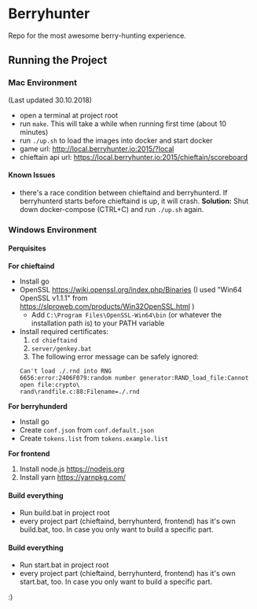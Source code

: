 # Berryhunter

Repo for the most awesome berry-hunting experience.

## Running the Project

### Mac Environment
(Last updated 30.10.2018)

- open a terminal at project root
- run `make`. This will take a while when running first time (about 10 minutes)
- run `./up.sh` to load the images into docker and start docker
- game url: http://local.berryhunter.io:2015/?local
- chieftain api url: https://local.berryhunter.io:2015/chieftain/scoreboard

#### Known Issues

- there's a race condition between chieftaind and berryhunterd. If berryhunterd starts before chieftaind is up, it will crash. **Solution:** Shut down docker-compose (CTRL+C) and run `./up.sh` again.

### Windows Environment

#### Perquisites

**For chieftaind**

- Install go
- OpenSSL https://wiki.openssl.org/index.php/Binaries (I used "Win64 OpenSSL v1.1.1" from https://slproweb.com/products/Win32OpenSSL.html )
    - Add `C:\Program Files\OpenSSL-Win64\bin` (or whatever the installation path is) to your PATH variable
- Install required certificates:
    1. `cd chieftaind`
    2. `server/genkey.bat`
    3. The following error message can be safely ignored:
  ```
  Can't load ./.rnd into RNG
  6656:error:2406F079:random number generator:RAND_load_file:Cannot open file:crypto\
  rand\randfile.c:88:Filename=./.rnd
  ```

**For berryhunderd**

- Install go
- Create `conf.json` from `conf.default.json`
- Create `tokens.list` from `tokens.example.list`

**For frontend**

1. Install node.js https://nodejs.org
2. Install yarn https://yarnpkg.com/

#### Build everything

- Run build.bat in project root
- every project part (chieftaind, berryhunterd, frontend) has it's own build.bat, too. In case you only want to build a specific part.

#### Build everything

- Run start.bat in project root
- every project part (chieftaind, berryhunterd, frontend) has it's own start.bat, too. In case you only want to build a specific part.



:)
